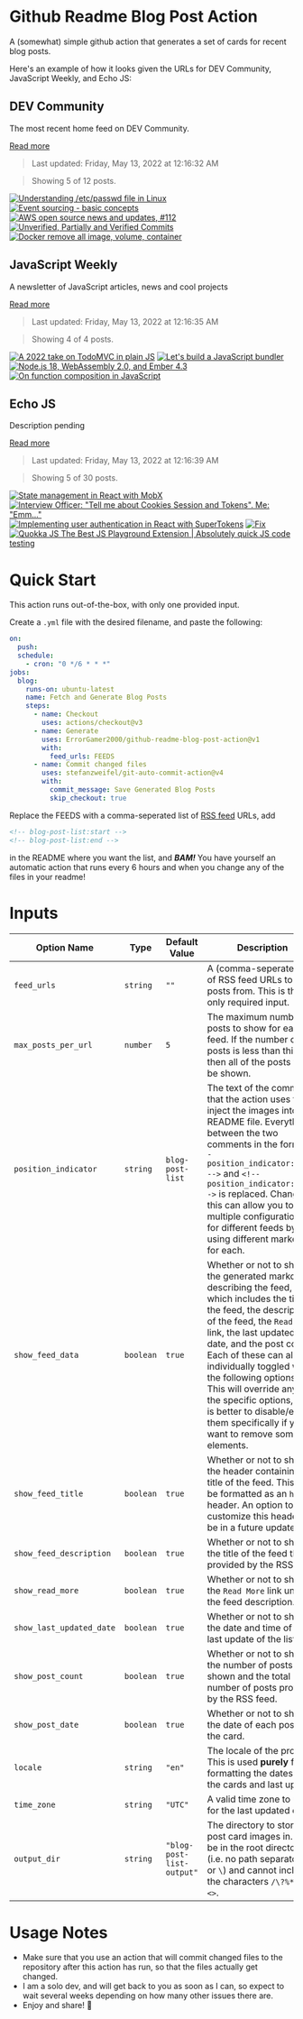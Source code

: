# Github Readme Blog Post Action

A (somewhat) simple github action that generates a set of cards for recent blog posts.

Here's an example of how it looks given the URLs for DEV Community, JavaScript Weekly, and Echo JS:

<!-- post-list:start -->
## DEV Community

The most recent home feed on DEV Community.

[Read more](https://dev.to)
> Last updated: Friday, May 13, 2022 at 12:16:32 AM

> Showing 5 of 12 posts.

[![Understanding /etc/passwd file in Linux](https://raw.githubusercontent.com/ErrorGamer2000/github-readme-blog-post-action/main/generated_files/DEV_Community/Understanding__etc_passwd_file_in_Linux.svg)](https://dev.to/kcdchennai/understanding-etcpasswd-file-in-linux-1k2d)
[![Event sourcing - basic concepts](https://raw.githubusercontent.com/ErrorGamer2000/github-readme-blog-post-action/main/generated_files/DEV_Community/Event_sourcing_-_basic_concepts.svg)](https://dev.to/cultureamp/event-sourcing-basic-concepts-52ik)
[![AWS open source news and updates, #112](https://raw.githubusercontent.com/ErrorGamer2000/github-readme-blog-post-action/main/generated_files/DEV_Community/AWS_open_source_news_and_updates___112.svg)](https://dev.to/aws/aws-open-source-news-and-updates-112-5bjp)
[![Unverified, Partially and Verified Commits](https://raw.githubusercontent.com/ErrorGamer2000/github-readme-blog-post-action/main/generated_files/DEV_Community/Unverified__Partially_and_Verified_Commits.svg)](https://dev.to/yokwejuste_87/unverified-partially-and-verified-commits-1j70)
[![Docker remove all image, volume, container](https://raw.githubusercontent.com/ErrorGamer2000/github-readme-blog-post-action/main/generated_files/DEV_Community/Docker_remove_all_image__volume__container.svg)](https://dev.to/iamtekson/docker-remove-all-image-volume-container-3j54)


## JavaScript Weekly

A newsletter of JavaScript articles, news and cool projects

[Read more](https://javascriptweekly.com/)
> Last updated: Friday, May 13, 2022 at 12:16:35 AM

> Showing 4 of 4 posts.

[![A 2022 take on TodoMVC in plain JS](https://raw.githubusercontent.com/ErrorGamer2000/github-readme-blog-post-action/main/generated_files/JavaScript_Weekly/A_2022_take_on_TodoMVC_in_plain_JS.svg)](https://javascriptweekly.com/issues/588)
[![Let's build a JavaScript bundler](https://raw.githubusercontent.com/ErrorGamer2000/github-readme-blog-post-action/main/generated_files/JavaScript_Weekly/Let's_build_a_JavaScript_bundler.svg)](https://javascriptweekly.com/issues/587)
[![Node.js 18, WebAssembly 2.0, and Ember 4.3](https://raw.githubusercontent.com/ErrorGamer2000/github-readme-blog-post-action/main/generated_files/JavaScript_Weekly/Node.js_18__WebAssembly_2.0__and_Ember_4.3.svg)](https://javascriptweekly.com/issues/586)
[![On function composition in JavaScript](https://raw.githubusercontent.com/ErrorGamer2000/github-readme-blog-post-action/main/generated_files/JavaScript_Weekly/On_function_composition_in_JavaScript.svg)](https://javascriptweekly.com/issues/585)


## Echo JS

Description pending

[Read more](
http://www.echojs.com
)
> Last updated: Friday, May 13, 2022 at 12:16:39 AM

> Showing 5 of 30 posts.

[![State management in React with MobX](https://raw.githubusercontent.com/ErrorGamer2000/github-readme-blog-post-action/main/generated_files/_Echo_JS_/State_management_in_React_with_MobX.svg)](https://blog.openreplay.com/state-management-in-react-with-mobx)
[![Interview Officer: "Tell me about Cookies Session and Tokens". Me: "Emm..."](https://raw.githubusercontent.com/ErrorGamer2000/github-readme-blog-post-action/main/generated_files/_Echo_JS_/Interview_Officer___Tell_me_about_Cookies_Session_and_Tokens_._Me___Emm..._.svg)](https://pitayan.com/posts/sessions-cookies-and-tokens)
[![Implementing user authentication in React with SuperTokens](https://raw.githubusercontent.com/ErrorGamer2000/github-readme-blog-post-action/main/generated_files/_Echo_JS_/Implementing_user_authentication_in_React_with_SuperTokens.svg)](https://blog.openreplay.com/implementing-user-authentication-in-react-with-supertokens)
[![Fix ](https://raw.githubusercontent.com/ErrorGamer2000/github-readme-blog-post-action/main/generated_files/_Echo_JS_/Fix_.svg)](
https://masteringjs.io/tutorials/vue/elements-in-iteration-expect-to-have-v-bind-key
)
[![Quokka JS   The Best JS Playground Extension | Absolutely quick JS code testing](https://raw.githubusercontent.com/ErrorGamer2000/github-readme-blog-post-action/main/generated_files/_Echo_JS_/Quokka_JS___The_Best_JS_Playground_Extension___Absolutely_quick_JS_code_testing.svg)](https://www.youtube.com/watch?v=00i8S-4CYe4)


<!-- post-list:end -->

# Quick Start

This action runs out-of-the-box, with only one provided input.

Create a `.yml` file with the desired filename, and paste the following:

```yml
on:
  push:
  schedule:
    - cron: "0 */6 * * *"
jobs:
  blog:
    runs-on: ubuntu-latest
    name: Fetch and Generate Blog Posts
    steps:
      - name: Checkout
        uses: actions/checkout@v3
      - name: Generate
        uses: ErrorGamer2000/github-readme-blog-post-action@v1
        with:
          feed_urls: FEEDS
      - name: Commit changed files
        uses: stefanzweifel/git-auto-commit-action@v4
        with:
          commit_message: Save Generated Blog Posts
          skip_checkout: true
```

Replace the FEEDS with a comma-seperated list of [RSS feed](https://rss.com/blog/how-do-rss-feeds-work/) URLs, add

```md
<!-- blog-post-list:start -->
<!-- blog-post-list:end -->
```

in the README where you want the list, and **_BAM!_** You have yourself an automatic action that runs every 6 hours and when you change any of the files in your readme!

# Inputs

<table>
  <thead>
    <tr>
      <th>Option Name</th>
      <th>Type</th>
      <th>Default Value</th>
      <th>Description</th>
    </tr>
  </thead>
  <tbody>
    <tr>
      <td><code>feed_urls</code></td>
      <td><code>string</code></td>
      <td><code>""</code></td>
      <td>A (comma-seperated) list of RSS feed URLs to load posts from. This is the only required input.</td>
    </tr>
    <tr>
      <td><code>max_posts_per_url</code></td>
      <td><code>number</code></td>
      <td><code>5</code></td>
      <td>The maximum number of posts to show for each feed. If the number of posts is less than this, then all of the posts will be shown.</td>
    </tr>
    <tr>
      <td><code>position_indicator</code></td>
      <td><code>string</code></td>
      <td><code>blog-post-list</code></td>
      <td>The text of the comments that the action uses to inject the images into the README file. Everything between the two comments in the form <code>&lt;!-- position_indicator:start --&gt;</code> and <code>&lt;!-- position_indicator:end --&gt;</code> is replaced. Changing this can allow you to use multiple configurations for different feeds by using different markers for each.</td>
    </tr>
    <tr>
      <td><code>show_feed_data</code></td>
      <td><code>boolean</code></td>
      <td><code>true</code></td>
      <td>Whether or not to show the generated markdown describing the feed, which includes the title of the feed, the description of the feed, the <code>Read More</code> link, the last updated date, and the post count. Each of these can also be individually toggled with the following options. This will override any of the specific options, so it is better to disable/enable them specifically if you want to remove some elements.</td>
    </tr>
    <tr>
      <td><code>show_feed_title</code></td>
      <td><code>boolean</code></td>
      <td><code>true</code></td>
      <td>Whether or not to show the header containing the title of the feed. This will be formatted as an <code>h2</code> header. An option to customize this header will be in a future update.</td>
    </tr>
    <tr>
      <td><code>show_feed_description</code></td>
      <td><code>boolean</code></td>
      <td><code>true</code></td>
      <td>Whether or not to show the title of the feed that is provided by the RSS feed.</td>
    </tr>
    <tr>
      <td><code>show_read_more</code></td>
      <td><code>boolean</code></td>
      <td><code>true</code></td>
      <td>Whether or not to show the <code>Read More</code> link under the feed description.</td>
    </tr>
    <tr>
      <td><code>show_last_updated_date</code></td>
      <td><code>boolean</code></td>
      <td><code>true</code></td>
      <td>Whether or not to show the date and time of the last update of the list.</td>
    </tr>
    <tr>
      <td><code>show_post_count</code></td>
      <td><code>boolean</code></td>
      <td><code>true</code></td>
      <td>Whether or not to show the number of posts shown and the total number of posts provided by the RSS feed.</td>
    </tr>
    <tr>
      <td><code>show_post_date</code></td>
      <td><code>boolean</code></td>
      <td><code>true</code></td>
      <td>Whether or not to show the date of each post on the card.</td>
    </tr>
    <tr>
      <td><code>locale</code></td>
      <td><code>string</code></td>
      <td><code>"en"</code></td>
      <td>The locale of the project. This is used <strong>purely</strong> for formatting the dates of the cards and last update.</td>
    </tr>
    <tr>
      <td><code>time_zone</code></td>
      <td><code>string</code></td>
      <td><code>"UTC"</code></td>
      <td>A valid time zone to use for the last updated date.</td>
    </tr>
    <tr>
      <td><code>output_dir</code></td>
      <td><code>string</code></td>
      <td><code>"blog-post-list-output"</code></td>
      <td>The directory to store the post card images in. Must be in the root directory (i.e. no path separators <code>/</code> or <code>\</code>) and cannot include the characters <code>/\?%*:|"&lt;&gt;</code>.</td>
    </tr>
<!--
    <tr>
      <td><code></code></td>
      <td><cde></cde></td>
      <td><code></code></td>
      <td></td>
    </tr>
-->
  </tbody>
</table>

# Usage Notes

- Make sure that you use an action that will commit changed files to the repository after this action has run, so that the files actually get changed.
- I am a solo dev, and will get back to you as soon as I can, so expect to wait several weeks depending on how many other issues there are.
- Enjoy and share! 🤗

